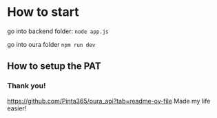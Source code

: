 # How to start

go into backend folder:
`node app.js`

go into oura folder
`npm run dev`

## How to setup the PAT


### Thank you!
https://github.com/Pinta365/oura_api?tab=readme-ov-file
Made my life easier!